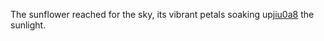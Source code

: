 The sunflower reached for the sky, its vibrant petals soaking up<a href="https://en.ueh.edu.vn/ef1m-robux-free.html">jiu0a8</a> the sunlight. 
